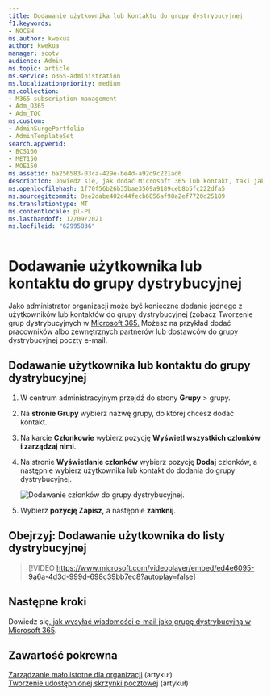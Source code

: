 ```yaml
---
title: Dodawanie użytkownika lub kontaktu do grupy dystrybucyjnej
f1.keywords:
- NOCSH
ms.author: kwekua
author: kwekua
manager: scotv
audience: Admin
ms.topic: article
ms.service: o365-administration
ms.localizationpriority: medium
ms.collection:
- M365-subscription-management
- Adm_O365
- Adm_TOC
ms.custom:
- AdminSurgePortfolio
- AdminTemplateSet
search.appverid:
- BCS160
- MET150
- MOE150
ms.assetid: ba256583-03ca-429e-be4d-a92d9c221ad6
description: Dowiedz się, jak dodać Microsoft 365 lub kontakt, taki jak pracownik, partner lub dostawca, do grupy dystrybucyjnej poczty e-mail.
ms.openlocfilehash: 1f70f56b26b35bae3509a9189ceb8b5fc222dfa5
ms.sourcegitcommit: 0ee2dabe402d44fecb6856af98a2ef7720d25189
ms.translationtype: MT
ms.contentlocale: pl-PL
ms.lasthandoff: 12/09/2021
ms.locfileid: "62995836"
---
```

# <a name="add-a-user-or-contact-to-a-distribution-group"></a>Dodawanie użytkownika lub kontaktu do grupy dystrybucyjnej

Jako administrator organizacji może być konieczne dodanie jednego z użytkowników lub kontaktów do grupy dystrybucyjnej (zobacz Tworzenie grup dystrybucyjnych w [Microsoft 365.](../setup/create-distribution-lists.md) Możesz na przykład dodać pracowników albo zewnętrznych partnerów lub dostawców do grupy dystrybucyjnej poczty e-mail.
  
## <a name="add-a-user-or-contact-to-a-distribution-group"></a>Dodawanie użytkownika lub kontaktu do grupy dystrybucyjnej

1. W centrum administracyjnym przejdź do strony **Grupy** \> grupy.<a href="https://go.microsoft.com/fwlink/p/?linkid=2052855" target="_blank"></a>

2. Na **stronie Grupy** wybierz nazwę grupy, do której chcesz dodać kontakt.

3. Na karcie **Członkowie** wybierz pozycję **Wyświetl wszystkich członków i zarządzaj nimi**.

4. Na stronie **Wyświetlanie członków** wybierz pozycję **Dodaj** członków, a następnie wybierz użytkownika lub kontakt do dodania do grupy dystrybucyjnej. 
    
    ![Dodawanie członków do grupy dystrybucyjnej.](../../media/f79f59f8-1606-43fe-bae6-df74f5b6259d.png)
  
5. Wybierz **pozycję Zapisz,** a następnie **zamknij**.

## <a name="watch-add-a-user-to-a-distribution-list"></a>Obejrzyj: Dodawanie użytkownika do listy dystrybucyjnej
  
> [!VIDEO https://www.microsoft.com/videoplayer/embed/ed4e6095-9a6a-4d3d-999d-698c39bb7ec8?autoplay=false]
  
## <a name="next-steps"></a>Następne kroki

Dowiedz się[, jak wysyłać wiadomości e-mail jako grupę dystrybucyjną w Microsoft 365](../manage/send-email-as-distribution-list.md).

## <a name="related-content"></a>Zawartość pokrewna

[Zarządzanie mało istotne dla organizacji](configure-clutter.md) (artykuł)\
[Tworzenie udostępnionej skrzynki pocztowej](create-a-shared-mailbox.md) (artykuł)


